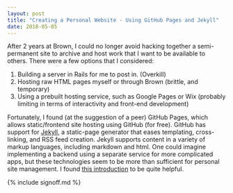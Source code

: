 ```yaml
---
layout: post
title: "Creating a Personal Website - Using GitHub Pages and Jekyll"
date: 2018-05-05
---
```


After 2 years at Brown, I could no longer avoid hacking together a semi-permanent site to archive and host work that I want to be available to others. There were a few options that I considered:
1. Building a server in Rails for me to post in. (Overkill)
2. Hosting raw HTML pages myself or through Brown (brittle, and temporary)
3. Using a prebuilt hosting service, such as Google Pages or Wix (probably limiting in terms of interactivity and front-end development)

Fortunately, I found (at the suggestion of a peer) GitHub Pages, which allows static/frontend site hosting using GitHub (for free). GitHub has support for [Jekyll](http://jekyllrb.com), a static-page generator that eases templating, cross-linking, and RSS feed creation. Jekyll supports content in a variety of markup languages, including markdown and html. One could imagine implementing a backend using a separate service for more complicated apps, but these technologies seem to be more than sufficient for personal site management. I found [this introduction](http://jmcglone.com/guides/github-pages/) to be quite helpful.

{% include signoff.md %}
